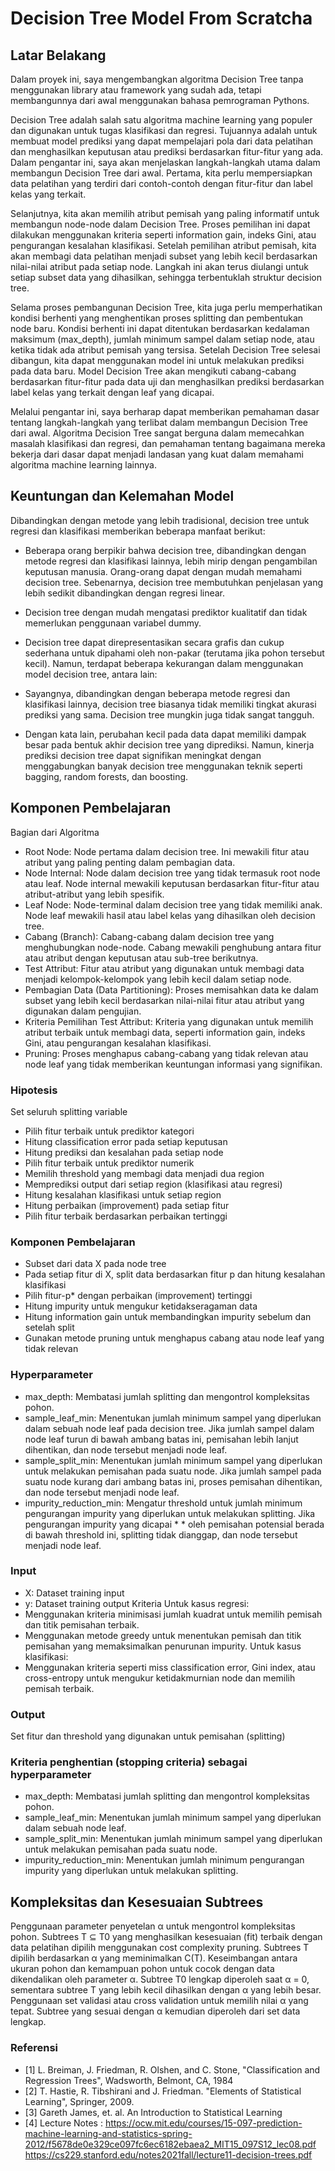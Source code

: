 # Decision Tree Model From Scratcha
## Latar Belakang
Dalam proyek ini, saya mengembangkan algoritma Decision Tree tanpa menggunakan library atau framework yang sudah ada, tetapi membangunnya dari awal menggunakan bahasa pemrograman Pythons.

Decision Tree adalah salah satu algoritma machine learning yang populer dan digunakan untuk tugas klasifikasi dan regresi. Tujuannya adalah untuk membuat model prediksi yang dapat mempelajari pola dari data pelatihan dan menghasilkan keputusan atau prediksi berdasarkan fitur-fitur yang ada. Dalam pengantar ini, saya akan menjelaskan langkah-langkah utama dalam membangun Decision Tree dari awal. Pertama, kita perlu mempersiapkan data pelatihan yang terdiri dari contoh-contoh dengan fitur-fitur dan label kelas yang terkait.

Selanjutnya, kita akan memilih atribut pemisah yang paling informatif untuk membangun node-node dalam Decision Tree. Proses pemilihan ini dapat dilakukan menggunakan kriteria seperti information gain, indeks Gini, atau pengurangan kesalahan klasifikasi. Setelah pemilihan atribut pemisah, kita akan membagi data pelatihan menjadi subset yang lebih kecil berdasarkan nilai-nilai atribut pada setiap node. Langkah ini akan terus diulangi untuk setiap subset data yang dihasilkan, sehingga terbentuklah struktur decision tree.

Selama proses pembangunan Decision Tree, kita juga perlu memperhatikan kondisi berhenti yang menghentikan proses splitting dan pembentukan node baru. Kondisi berhenti ini dapat ditentukan berdasarkan kedalaman maksimum (max_depth), jumlah minimum sampel dalam setiap node, atau ketika tidak ada atribut pemisah yang tersisa. Setelah Decision Tree selesai dibangun, kita dapat menggunakan model ini untuk melakukan prediksi pada data baru. Model Decision Tree akan mengikuti cabang-cabang berdasarkan fitur-fitur pada data uji dan menghasilkan prediksi berdasarkan label kelas yang terkait dengan leaf yang dicapai.

Melalui pengantar ini, saya berharap dapat memberikan pemahaman dasar tentang langkah-langkah yang terlibat dalam membangun Decision Tree dari awal. Algoritma Decision Tree sangat berguna dalam memecahkan masalah klasifikasi dan regresi, dan pemahaman tentang bagaimana mereka bekerja dari dasar dapat menjadi landasan yang kuat dalam memahami algoritma machine learning lainnya.

## Keuntungan dan Kelemahan Model
Dibandingkan dengan metode yang lebih tradisional, decision tree untuk regresi dan klasifikasi memberikan beberapa manfaat berikut:

* Beberapa orang berpikir bahwa decision tree, dibandingkan dengan metode regresi dan klasifikasi lainnya, lebih mirip dengan pengambilan keputusan manusia.
Orang-orang dapat dengan mudah memahami decision tree. Sebenarnya, decision tree membutuhkan penjelasan yang lebih sedikit dibandingkan dengan regresi linear.
* Decision tree dengan mudah mengatasi prediktor kualitatif dan tidak memerlukan penggunaan variabel dummy.
* Decision tree dapat direpresentasikan secara grafis dan cukup sederhana untuk dipahami oleh non-pakar (terutama jika pohon tersebut kecil).
Namun, terdapat beberapa kekurangan dalam menggunakan model decision tree, antara lain:

* Sayangnya, dibandingkan dengan beberapa metode regresi dan klasifikasi lainnya, decision tree biasanya tidak memiliki tingkat akurasi prediksi yang sama.
Decision tree mungkin juga tidak sangat tangguh. 
* Dengan kata lain, perubahan kecil pada data dapat memiliki dampak besar pada bentuk akhir decision tree yang diprediksi. Namun, kinerja prediksi decision tree dapat signifikan meningkat dengan menggabungkan banyak decision tree menggunakan teknik seperti bagging, random forests, dan boosting.
## Komponen Pembelajaran
Bagian dari Algoritma
* Root Node: Node pertama dalam decision tree. Ini mewakili fitur atau atribut yang paling penting dalam pembagian data.
* Node Internal: Node dalam decision tree yang tidak termasuk root node atau leaf. Node internal mewakili keputusan berdasarkan fitur-fitur atau atribut-atribut yang lebih spesifik.
* Leaf Node: Node-terminal dalam decision tree yang tidak memiliki anak. Node leaf mewakili hasil atau label kelas yang dihasilkan oleh decision tree.
* Cabang (Branch): Cabang-cabang dalam decision tree yang menghubungkan node-node. Cabang mewakili penghubung antara fitur atau atribut dengan keputusan atau sub-tree berikutnya.
* Test Attribut: Fitur atau atribut yang digunakan untuk membagi data menjadi kelompok-kelompok yang lebih kecil dalam setiap node.
* Pembagian Data (Data Partitioning): Proses memisahkan data ke dalam subset yang lebih kecil berdasarkan nilai-nilai fitur atau atribut yang digunakan dalam pengujian.
* Kriteria Pemilihan Test Attribut: Kriteria yang digunakan untuk memilih atribut terbaik untuk membagi data, seperti information gain, indeks Gini, atau pengurangan kesalahan klasifikasi.
* Pruning: Proses menghapus cabang-cabang yang tidak relevan atau node leaf yang tidak memberikan keuntungan informasi yang signifikan.
### Hipotesis
Set seluruh splitting variable
* Pilih fitur terbaik untuk prediktor kategori
* Hitung classification error pada setiap keputusan
* Hitung prediksi dan kesalahan pada setiap node
* Pilih fitur terbaik untuk prediktor numerik
* Memilih threshold yang membagi data menjadi dua region
* Memprediksi output dari setiap region (klasifikasi atau regresi)
* Hitung kesalahan klasifikasi untuk setiap region
* Hitung perbaikan (improvement) pada setiap fitur
* Pilih fitur terbaik berdasarkan perbaikan tertinggi
### Komponen Pembelajaran
* Subset dari data X pada node tree
* Pada setiap fitur di X, split data berdasarkan fitur p dan hitung kesalahan klasifikasi
* Pilih fitur-p* dengan perbaikan (improvement) tertinggi
* Hitung impurity untuk mengukur ketidakseragaman data
* Hitung information gain untuk membandingkan impurity sebelum dan setelah split
* Gunakan metode pruning untuk menghapus cabang atau node leaf yang tidak relevan
### Hyperparameter
* max_depth: Membatasi jumlah splitting dan mengontrol kompleksitas pohon.
* sample_leaf_min: Menentukan jumlah minimum sampel yang diperlukan dalam sebuah node leaf pada decision tree. Jika jumlah sampel dalam node leaf turun di bawah ambang batas ini, pemisahan lebih lanjut dihentikan, dan node tersebut menjadi node leaf.
* sample_split_min: Menentukan jumlah minimum sampel yang diperlukan untuk melakukan pemisahan pada suatu node. Jika jumlah sampel pada suatu node kurang dari ambang batas ini, proses pemisahan dihentikan, dan node tersebut menjadi node leaf.
* impurity_reduction_min: Mengatur threshold untuk jumlah minimum pengurangan impurity yang diperlukan untuk melakukan splitting. Jika pengurangan impurity yang dicapai * * oleh pemisahan potensial berada di bawah threshold ini, splitting tidak dianggap, dan node tersebut menjadi node leaf.
### Input
* X: Dataset training input
* y: Dataset training output
Kriteria
  Untuk kasus regresi:
* Menggunakan kriteria minimisasi jumlah kuadrat untuk memilih pemisah dan titik pemisahan terbaik.
* Menggunakan metode greedy untuk menentukan pemisah dan titik pemisahan yang memaksimalkan penurunan impurity.
  Untuk kasus klasifikasi:
* Menggunakan kriteria seperti miss classification error, Gini index, atau cross-entropy untuk mengukur ketidakmurnian node dan memilih pemisah terbaik.
### Output
Set fitur dan threshold yang digunakan untuk pemisahan (splitting)
### Kriteria penghentian (stopping criteria) sebagai hyperparameter
* max_depth: Membatasi jumlah splitting dan mengontrol kompleksitas pohon.
* sample_leaf_min: Menentukan jumlah minimum sampel yang diperlukan dalam sebuah node leaf.
* sample_split_min: Menentukan jumlah minimum sampel yang diperlukan untuk melakukan pemisahan pada suatu node.
* impurity_reduction_min: Menentukan jumlah minimum pengurangan impurity yang diperlukan untuk melakukan splitting.
## Kompleksitas dan Kesesuaian Subtrees
Penggunaan parameter penyetelan α untuk mengontrol kompleksitas pohon.
Subtrees T ⊆ T0 yang menghasilkan kesesuaian (fit) terbaik dengan data pelatihan dipilih menggunakan cost complexity pruning.
Subtrees T dipilih berdasarkan α yang meminimalkan C(T).
Keseimbangan antara ukuran pohon dan kemampuan pohon untuk cocok dengan data dikendalikan oleh parameter α.
Subtree T0 lengkap diperoleh saat α = 0, sementara subtree T yang lebih kecil dihasilkan dengan α yang lebih besar.
Penggunaan set validasi atau cross validation untuk memilih nilai α yang tepat.
Subtree yang sesuai dengan α kemudian diperoleh dari set data lengkap.
### Referensi
* [1] L. Breiman, J. Friedman, R. Olshen, and C. Stone, "Classification and Regression Trees", Wadsworth, Belmont, CA, 1984
* [2] T. Hastie, R. Tibshirani and J. Friedman. "Elements of Statistical Learning", Springer, 2009.
* [3] Gareth James, et. al. An Introduction to Statistical Learning
* [4] Lecture Notes :
https://ocw.mit.edu/courses/15-097-prediction-machine-learning-and-statistics-spring-2012/f5678de0e329ce097fc6ec6182ebaea2_MIT15_097S12_lec08.pdf
https://cs229.stanford.edu/notes2021fall/lecture11-decision-trees.pdf
